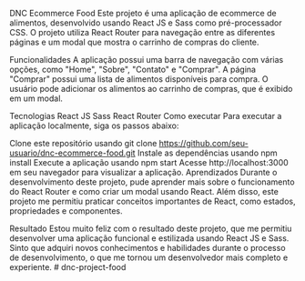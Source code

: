 DNC Ecommerce Food
Este projeto é uma aplicação de ecommerce de alimentos, desenvolvido usando React JS e Sass como pré-processador CSS. O projeto utiliza React Router para navegação entre as diferentes páginas e um modal que mostra o carrinho de compras do cliente.

Funcionalidades
A aplicação possui uma barra de navegação com várias opções, como "Home", "Sobre", "Contato" e "Comprar". A página "Comprar" possui uma lista de alimentos disponíveis para compra. O usuário pode adicionar os alimentos ao carrinho de compras, que é exibido em um modal.

Tecnologias
React JS
Sass
React Router
Como executar
Para executar a aplicação localmente, siga os passos abaixo:

Clone este repositório usando git clone https://github.com/seu-usuario/dnc-ecommerce-food.git
Instale as dependências usando npm install
Execute a aplicação usando npm start
Acesse http://localhost:3000 em seu navegador para visualizar a aplicação.
Aprendizados
Durante o desenvolvimento deste projeto, pude aprender mais sobre o funcionamento do React Router e como criar um modal usando React. Além disso, este projeto me permitiu praticar conceitos importantes de React, como estados, propriedades e componentes.

Resultado
Estou muito feliz com o resultado deste projeto, que me permitiu desenvolver uma aplicação funcional e estilizada usando React JS e Sass. Sinto que adquiri novos conhecimentos e habilidades durante o processo de desenvolvimento, o que me tornou um desenvolvedor mais completo e experiente.
#   d n c - p r o j e c t - f o o d  
 